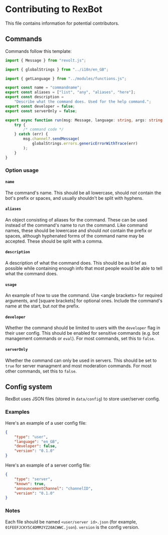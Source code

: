 # Contributing to RexBot

This file contains information for potential contributors.

## Commands

Commands follow this template:

```ts
import { Message } from "revolt.js";

import { globalStrings } from "../i18n/en_GB";

import { getLanguage } from "../modules/functions.js";

export const name = "commandname";
export const aliases = ["list", "any", "aliases", "here"];
export const description =
	"Describe what the command does. Used for the help command.";
export const developer = false;
export const serverOnly = false;

export async function run(msg: Message, language: string, args: string[]) {
	try {
		/* command code */
	} catch (err) {
		msg.channel?.sendMessage(
			globalStrings.errors.genericErrorWithTrace(err)
		);
	}
}
```

### Option usage

#### `name`

The command's name. This should be all lowercase, should _not_ contain the bot's prefix or spaces, and usually shouldn't be split with hyphens.

#### `aliases`

An object consisting of aliases for the command. These can be used instead of the command's name to run the command. Like command names, these should be lowercase and should _not_ contain the prefix or spaces, although hyphenated forms of the command name may be accepted. These should be split with a comma.

#### `description`

A description of what the command does. This should be as brief as possible while containing enough info that most people would be able to tell what the command does.

#### `usage`

An example of how to use the command. Use \<angle brackets> for required arguments, and [square brackets] for optional ones. Include the command's name at the start, but _not_ the prefix.

#### `developer`

Whether the command should be limited to users with the `developer` flag in their user config. This should be enabled for sensitive commands (e.g. bot management commands or `eval`). For most commands, set this to `false`.

#### `serverOnly`

Whether the command can only be used in servers. This should be set to `true` for server managment and most moderation commands. For most other commands, set this to `false`.

## Config system

RexBot uses JSON files (stored in `data/config`) to store user/server config.

### Examples

Here's an example of a user config file:

```json
{
	"type": "user",
	"language": "en_GB",
	"developer": false,
	"version": "0.1.0"
}
```

Here's an example of a server config file:

```json
{
	"type": "server",
	"known": true,
	"announcementChannel": "channelID",
	"version": "0.1.0"
}
```

### Notes

Each file should be named `<user/server id>.json` (for example, `01FEEFJCKY5C4DMMJYZ20ACWWC.json`). `version` is the config version.
